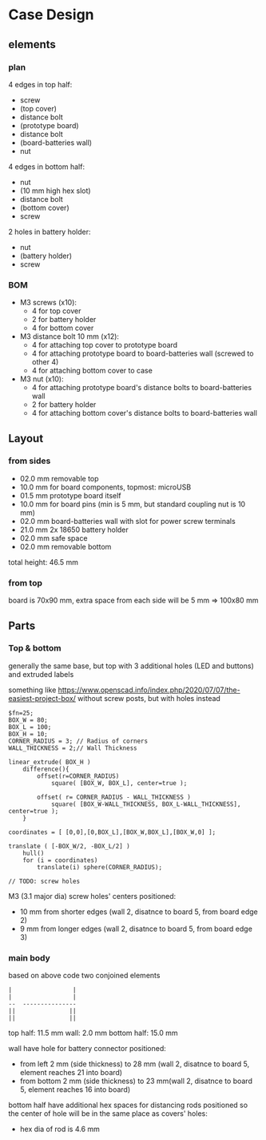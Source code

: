 # Case Design

## elements

### plan

4 edges in top half:
- screw
- (top cover)
- distance bolt
- (prototype board)
- distance bolt
- (board-batteries wall)
- nut

4 edges in bottom half:
- nut
- (10 mm high hex slot)
- distance bolt
- (bottom cover)
- screw

2 holes in battery holder:
- nut
- (battery holder)
- screw

### BOM

- M3 screws (x10):
  - 4 for top cover
  - 2 for battery holder
  - 4 for bottom cover
- M3 distance bolt 10 mm (x12):
  - 4 for attaching top cover to prototype board
  - 4 for attaching prototype board to board-batteries wall (screwed to other 4)
  - 4 for attaching bottom cover to case
- M3 nut (x10):
  - 4 for attaching prototype board's distance bolts to board-batteries wall
  - 2 for battery holder
  - 4 for attaching bottom cover's distance bolts to board-batteries wall

## Layout

### from sides

- 02.0 mm removable top 
- 10.0 mm for board components, topmost: microUSB
- 01.5 mm prototype board itself
- 10.0 mm for board pins (min is 5 mm, but standard coupling nut is 10 mm)
- 02.0 mm board-batteries wall with slot for power screw terminals
- 21.0 mm 2x 18650 battery holder
- 02.0 mm safe space
- 02.0 mm removable bottom

total height: 46.5 mm

### from top

board is 70x90 mm, extra space from each side will be 5 mm => 100x80 mm

## Parts

### Top & bottom

generally the same base, but top with 3 additional holes (LED and buttons) and extruded labels

something like https://www.openscad.info/index.php/2020/07/07/the-easiest-project-box/ without screw posts, but with holes instead

```scad
$fn=25;
BOX_W = 80;
BOX_L = 100;
BOX_H = 10;
CORNER_RADIUS = 3; // Radius of corners
WALL_THICKNESS = 2;// Wall Thickness

linear_extrude( BOX_H )
    difference(){
        offset(r=CORNER_RADIUS) 
            square( [BOX_W, BOX_L], center=true );
        
        offset( r= CORNER_RADIUS - WALL_THICKNESS )
            square( [BOX_W-WALL_THICKNESS, BOX_L-WALL_THICKNESS], center=true );
    }

coordinates = [ [0,0],[0,BOX_L],[BOX_W,BOX_L],[BOX_W,0] ];

translate ( [-BOX_W/2, -BOX_L/2] )
    hull()
    for (i = coordinates)
        translate(i) sphere(CORNER_RADIUS);

// TODO: screw holes
```

M3 (3.1 major dia) screw holes' centers positioned:
- 10 mm from shorter edges (wall 2, disatnce to board 5, from board edge 2)
- 9 mm  from  longer edges (wall 2, disatnce to board 5, from board edge 3)

### main body

based on above code two conjoined elements

```
|                 |
|                 |
--  ---------------
||               ||
||               ||
```

top half:    11.5 mm
wall:         2.0 mm
bottom half: 15.0 mm

wall have hole for battery connector positioned:
- from left 2 mm (side thickness) to 28 mm (wall 2, disatnce to board 5, element reaches 21 into board)
- from bottom 2 mm (side thickness) to 23 mm(wall 2, disatnce to board 5, element reaches 16 into board)

bottom half have additional hex spaces for distancing rods positioned so the center of hole will be in the same place as covers' holes:
- hex dia of rod is 4.6 mm


